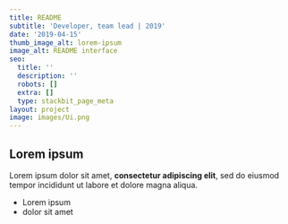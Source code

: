 ```yaml
---
title: README
subtitle: 'Developer, team lead | 2019'
date: '2019-04-15'
thumb_image_alt: lorem-ipsum
image_alt: README interface
seo:
  title: ''
  description: ''
  robots: []
  extra: []
  type: stackbit_page_meta
layout: project
image: images/Ui.png
---
```

## Lorem ipsum

Lorem ipsum dolor sit amet, **consectetur adipiscing elit**, sed do eiusmod tempor incididunt ut labore et dolore magna aliqua.

- Lorem ipsum
- dolor sit amet